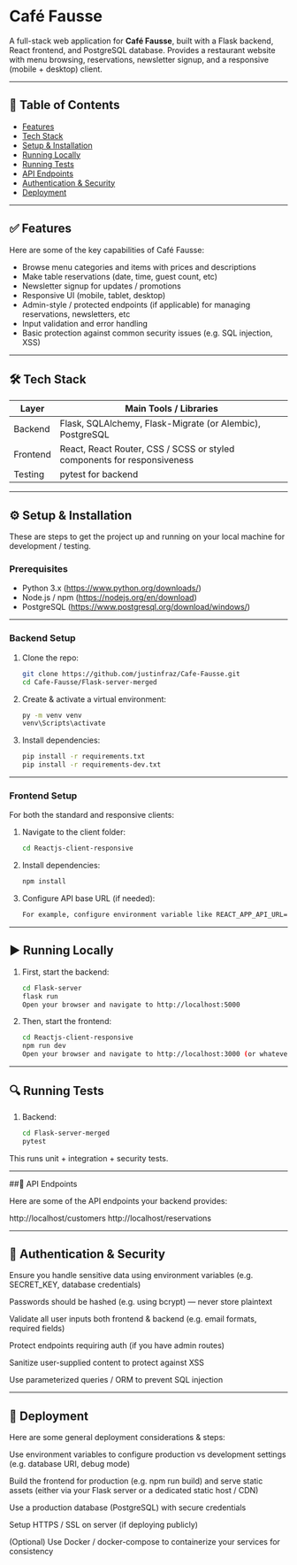 # Café Fausse

A full-stack web application for **Café Fausse**, built with a Flask backend, React frontend, and PostgreSQL database. Provides a restaurant website with menu browsing, reservations, newsletter signup, and a responsive (mobile + desktop) client.

---

## 🧭 Table of Contents

- [Features](#-features)  
- [Tech Stack](#-tech-stack)  
- [Setup & Installation](#-setup--installation)  
- [Running Locally](#-running-locally)  
- [Running Tests](#-running-tests)  
- [API Endpoints](#-api-endpoints)  
- [Authentication & Security](#-authentication--security)  
- [Deployment](#-deployment)  

---

## ✅ Features

Here are some of the key capabilities of Café Fausse:

- Browse menu categories and items with prices and descriptions  
- Make table reservations (date, time, guest count, etc)  
- Newsletter signup for updates / promotions  
- Responsive UI (mobile, tablet, desktop)  
- Admin-style / protected endpoints (if applicable) for managing reservations, newsletters, etc  
- Input validation and error handling  
- Basic protection against common security issues (e.g. SQL injection, XSS)  

---

## 🛠 Tech Stack

| Layer | Main Tools / Libraries |
|---|---|
| Backend | Flask, SQLAlchemy, Flask-Migrate (or Alembic), PostgreSQL |
| Frontend | React, React Router, CSS / SCSS or styled components for responsiveness |
| Testing | pytest for backend |

---

## ⚙️ Setup & Installation

These are steps to get the project up and running on your local machine for development / testing.

### Prerequisites

- Python 3.x  (https://www.python.org/downloads/)
- Node.js / npm  (https://nodejs.org/en/download)
- PostgreSQL (https://www.postgresql.org/download/windows/)

---

### Backend Setup

1. Clone the repo:

   ```bash
   git clone https://github.com/justinfraz/Cafe-Fausse.git
   cd Cafe-Fausse/Flask-server-merged

2. Create & activate a virtual environment:

   ```bash
   py -m venv venv
   venv\Scripts\activate

3. Install dependencies:

   ```bash
   pip install -r requirements.txt
   pip install -r requirements-dev.txt

---

### Frontend Setup

For both the standard and responsive clients:

1. Navigate to the client folder:

   ```bash
   cd Reactjs-client-responsive

2. Install dependencies:

   ```bash
   npm install

3. Configure API base URL (if needed):

   ```bash
   For example, configure environment variable like REACT_APP_API_URL=http://localhost:5000

---

## ▶️ Running Locally

1. First, start the backend:

   ```bash
   cd Flask-server
   flask run
   Open your browser and navigate to http://localhost:5000

2. Then, start the frontend:

   ```bash
   cd Reactjs-client-responsive
   npm run dev
   Open your browser and navigate to http://localhost:3000 (or whatever port React is serving on).

---

## 🔍 Running Tests

1. Backend:

   ```bash
   cd Flask-server-merged
   pytest

This runs unit + integration + security tests.

---

##📡 API Endpoints

Here are some of the API endpoints your backend provides:

   http://localhost/customers
   http://localhost/reservations

---

## 🔐 Authentication & Security

   Ensure you handle sensitive data using environment variables (e.g. SECRET_KEY, database credentials)

   Passwords should be hashed (e.g. using bcrypt) — never store plaintext

   Validate all user inputs both frontend & backend (e.g. email formats, required fields)

   Protect endpoints requiring auth (if you have admin routes)

   Sanitize user-supplied content to protect against XSS

   Use parameterized queries / ORM to prevent SQL injection

---

## 🚀 Deployment

Here are some general deployment considerations & steps:

   Use environment variables to configure production vs development settings (e.g. database URI, debug mode)

   Build the frontend for production (e.g. npm run build) and serve static assets (either via your Flask server or a dedicated static host / CDN)

   Use a production database (PostgreSQL) with secure credentials

   Setup HTTPS / SSL on server (if deploying publicly)

   (Optional) Use Docker / docker-compose to containerize your services for consistency
